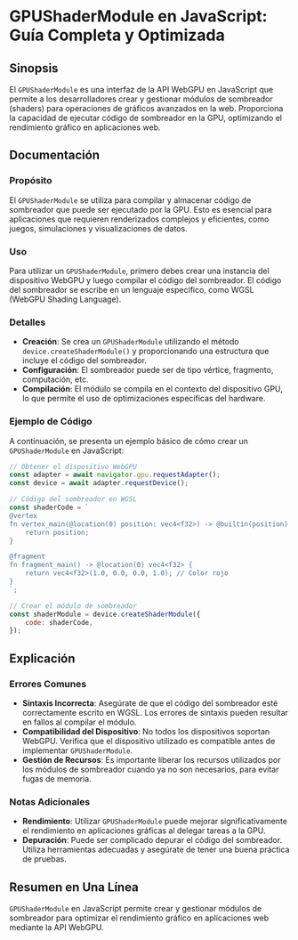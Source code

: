 <!--
Meta Description: # GPUShaderModule en JavaScript: Guía Completa y Optimizada ## Sinopsis El `GPUShaderModule` es una interfaz de la API WebGPU en JavaScript que permit...
Meta Keywords: sombreador, del, gpushadermodule, código, que
-->

# GPUShaderModule en JavaScript: Guía Completa y Optimizada

## Sinopsis
El `GPUShaderModule` es una interfaz de la API WebGPU en JavaScript que permite a los desarrolladores crear y gestionar módulos de sombreador (shaders) para operaciones de gráficos avanzados en la web. Proporciona la capacidad de ejecutar código de sombreador en la GPU, optimizando el rendimiento gráfico en aplicaciones web.

## Documentación
### Propósito
El `GPUShaderModule` se utiliza para compilar y almacenar código de sombreador que puede ser ejecutado por la GPU. Esto es esencial para aplicaciones que requieren renderizados complejos y eficientes, como juegos, simulaciones y visualizaciones de datos.

### Uso
Para utilizar un `GPUShaderModule`, primero debes crear una instancia del dispositivo WebGPU y luego compilar el código del sombreador. El código del sombreador se escribe en un lenguaje específico, como WGSL (WebGPU Shading Language).

### Detalles
- **Creación**: Se crea un `GPUShaderModule` utilizando el método `device.createShaderModule()` y proporcionando una estructura que incluye el código del sombreador.
- **Configuración**: El sombreador puede ser de tipo vértice, fragmento, computación, etc.
- **Compilación**: El módulo se compila en el contexto del dispositivo GPU, lo que permite el uso de optimizaciones específicas del hardware.

### Ejemplo de Código
A continuación, se presenta un ejemplo básico de cómo crear un `GPUShaderModule` en JavaScript:

```javascript
// Obtener el dispositivo WebGPU
const adapter = await navigator.gpu.requestAdapter();
const device = await adapter.requestDevice();

// Código del sombreador en WGSL
const shaderCode = `
@vertex
fn vertex_main(@location(0) position: vec4<f32>) -> @builtin(position) vec4<f32> {
    return position;
}

@fragment
fn fragment_main() -> @location(0) vec4<f32> {
    return vec4<f32>(1.0, 0.0, 0.0, 1.0); // Color rojo
}
`;

// Crear el módulo de sombreador
const shaderModule = device.createShaderModule({
    code: shaderCode,
});
```

## Explicación
### Errores Comunes
- **Sintaxis Incorrecta**: Asegúrate de que el código del sombreador esté correctamente escrito en WGSL. Los errores de sintaxis pueden resultar en fallos al compilar el módulo.
- **Compatibilidad del Dispositivo**: No todos los dispositivos soportan WebGPU. Verifica que el dispositivo utilizado es compatible antes de implementar `GPUShaderModule`.
- **Gestión de Recursos**: Es importante liberar los recursos utilizados por los módulos de sombreador cuando ya no son necesarios, para evitar fugas de memoria.

### Notas Adicionales
- **Rendimiento**: Utilizar `GPUShaderModule` puede mejorar significativamente el rendimiento en aplicaciones gráficas al delegar tareas a la GPU.
- **Depuración**: Puede ser complicado depurar el código del sombreador. Utiliza herramientas adecuadas y asegúrate de tener una buena práctica de pruebas.

## Resumen en Una Línea
`GPUShaderModule` en JavaScript permite crear y gestionar módulos de sombreador para optimizar el rendimiento gráfico en aplicaciones web mediante la API WebGPU.